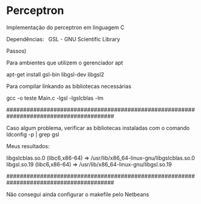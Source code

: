 # Perceptron
Implementação do perceptron em linguagem C


Dependências:
   GSL - GNU Scientific Library
   

Passos)

Para ambientes que utilizem o gerenciador apt

  apt-get install gsl-bin libgsl-dev libgsl2
  
Para compilar linkando as bibliotecas necessárias

  gcc -o teste Main.c -lgsl -lgslcblas -lm


########################################################################################

Caso algum problema, verificar as bibliotecas instaladas com o comando ldconfig -p | grep gsl 

Meus resultados:

libgslcblas.so.0 (libc6,x86-64) => /usr/lib/x86_64-linux-gnu/libgslcblas.so.0
libgsl.so.19 (libc6,x86-64) => /usr/lib/x86_64-linux-gnu/libgsl.so.19

########################################################################################

Não consegui ainda configurar o makefile pelo Netbeans 
